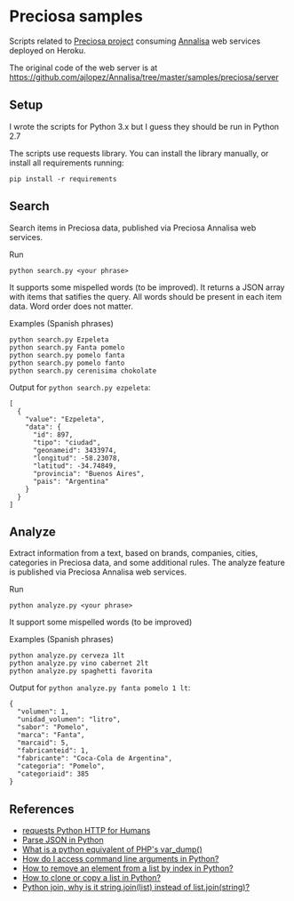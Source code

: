 # Preciosa samplesScripts related to [Preciosa project](https://github.com/mgaitan/preciosa) consuming [Annalisa](https://github.com/ajlopez/Annalisa) web servicesdeployed on Heroku.The original code of the web server is at https://github.com/ajlopez/Annalisa/tree/master/samples/preciosa/server## SetupI wrote the scripts for Python 3.x but I guess they should be run in Python 2.7The scripts use requests library. You can install the library manually, or install all requirements running:```pip install -r requirements```## SearchSearch items in Preciosa data, published via Preciosa Annalisa web services.Run```python search.py <your phrase>```It supports some mispelled words (to be improved). It returns a JSON array with items thatsatifies the query. All words should be present in each item data. Word order does not matter.Examples (Spanish phrases)```python search.py Ezpeletapython search.py Fanta pomelopython search.py pomelo fantapython search.py pomelo fantopython search.py cerenisima chokolate```Output for `python search.py ezpeleta`:```[  {    "value": "Ezpeleta",    "data": {      "id": 897,      "tipo": "ciudad",      "geonameid": 3433974,      "longitud": -58.23078,      "latitud": -34.74849,      "provincia": "Buenos Aires",      "pais": "Argentina"    }  }]```## AnalyzeExtract information from a text, based on brands, companies, cities, categories in Preciosa data, and someadditional rules. The analyze feature is published via Preciosa Annalisa web services.Run```python analyze.py <your phrase>```It support some mispelled words (to be improved)Examples (Spanish phrases)```python analyze.py cerveza 1ltpython analyze.py vino cabernet 2ltpython analyze.py spaghetti favorita```Output for `python analyze.py fanta pomelo 1 lt`:```{  "volumen": 1,  "unidad_volumen": "litro",  "sabor": "Pomelo",  "marca": "Fanta",  "marcaid": 5,  "fabricanteid": 1,  "fabricante": "Coca-Cola de Argentina",  "categoria": "Pomelo",  "categoriaid": 385}```## References- [requests Python HTTP for Humans](https://pypi.python.org/pypi/requests)- [Parse JSON in Python](http://stackoverflow.com/questions/7771011/parse-json-in-python)- [What is a python equivalent of PHP's var_dump()](http://stackoverflow.com/questions/383944/what-is-a-python-equivalent-of-phps-var-dump)- [How do I access command line arguments in Python?](http://stackoverflow.com/questions/4033723/how-do-i-access-command-line-arguments-in-python)- [How to remove an element from a list by index in Python?](http://stackoverflow.com/questions/627435/how-to-remove-an-element-from-a-list-by-index-in-python)- [How to clone or copy a list in Python?](http://stackoverflow.com/questions/2612802/how-to-clone-or-copy-a-list-in-python)- [Python join, why is it string.join(list) instead of list.join(string)?](http://stackoverflow.com/questions/493819/python-join-why-is-it-string-joinlist-instead-of-list-joinstring)